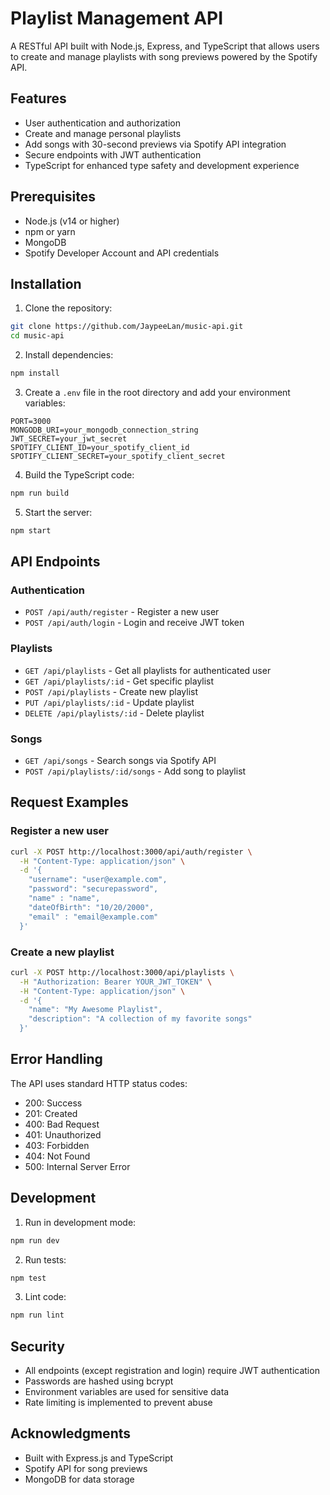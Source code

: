 # Playlist Management API

A RESTful API built with Node.js, Express, and TypeScript that allows users to create and manage playlists with song previews powered by the Spotify API.

## Features

- User authentication and authorization
- Create and manage personal playlists
- Add songs with 30-second previews via Spotify API integration
- Secure endpoints with JWT authentication
- TypeScript for enhanced type safety and development experience

## Prerequisites

- Node.js (v14 or higher)
- npm or yarn
- MongoDB
- Spotify Developer Account and API credentials

## Installation

1. Clone the repository:

```bash
git clone https://github.com/JaypeeLan/music-api.git
cd music-api
```

2. Install dependencies:

```bash
npm install
```

3. Create a `.env` file in the root directory and add your environment variables:

```env
PORT=3000
MONGODB_URI=your_mongodb_connection_string
JWT_SECRET=your_jwt_secret
SPOTIFY_CLIENT_ID=your_spotify_client_id
SPOTIFY_CLIENT_SECRET=your_spotify_client_secret
```

4. Build the TypeScript code:

```bash
npm run build
```

5. Start the server:

```bash
npm start
```

## API Endpoints

### Authentication

- `POST /api/auth/register` - Register a new user
- `POST /api/auth/login` - Login and receive JWT token

### Playlists

- `GET /api/playlists` - Get all playlists for authenticated user
- `GET /api/playlists/:id` - Get specific playlist
- `POST /api/playlists` - Create new playlist
- `PUT /api/playlists/:id` - Update playlist
- `DELETE /api/playlists/:id` - Delete playlist

### Songs

- `GET /api/songs` - Search songs via Spotify API
- `POST /api/playlists/:id/songs` - Add song to playlist

## Request Examples

### Register a new user

```bash
curl -X POST http://localhost:3000/api/auth/register \
  -H "Content-Type: application/json" \
  -d '{
    "username": "user@example.com",
    "password": "securepassword",
    "name" : "name",
    "dateOfBirth": "10/20/2000",
    "email" : "email@example.com"
  }'
```

### Create a new playlist

```bash
curl -X POST http://localhost:3000/api/playlists \
  -H "Authorization: Bearer YOUR_JWT_TOKEN" \
  -H "Content-Type: application/json" \
  -d '{
    "name": "My Awesome Playlist",
    "description": "A collection of my favorite songs"
  }'
```

## Error Handling

The API uses standard HTTP status codes:

- 200: Success
- 201: Created
- 400: Bad Request
- 401: Unauthorized
- 403: Forbidden
- 404: Not Found
- 500: Internal Server Error

## Development

1. Run in development mode:

```bash
npm run dev
```

2. Run tests:

```bash
npm test
```

3. Lint code:

```bash
npm run lint
```

## Security

- All endpoints (except registration and login) require JWT authentication
- Passwords are hashed using bcrypt
- Environment variables are used for sensitive data
- Rate limiting is implemented to prevent abuse

## Acknowledgments

- Built with Express.js and TypeScript
- Spotify API for song previews
- MongoDB for data storage
